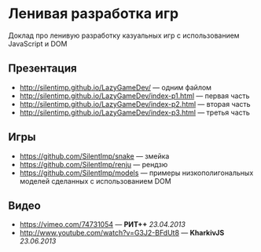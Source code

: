 # Ленивая разработка игр

Доклад про ленивую разработку казуальных игр с использованием JavaScript и DOM

## Презентация

* http://silentimp.github.io/LazyGameDev/ — одним файлом
* http://silentimp.github.io/LazyGameDev/index-p1.html — первая часть
* http://silentimp.github.io/LazyGameDev/index-p2.html — вторая часть
* http://silentimp.github.io/LazyGameDev/index-p3.html — третья часть

## Игры

* https://github.com/SilentImp/snake — змейка
* https://github.com/SilentImp/renju — рендзю
* https://github.com/SilentImp/models — примеры низкополигональных моделей сделанных с использованием DOM

## Видео

* https://vimeo.com/74731054 — __РИТ++__ *23.04.2013*
* http://www.youtube.com/watch?v=G3J2-BFdUt8 — __KharkivJS__ *23.06.2013*
